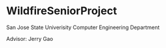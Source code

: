 # WildfireSeniorProject

San Jose State Univerisity Computer Engineering Department

Advisor: Jerry Gao

